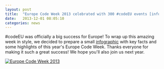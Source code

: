 ```yaml
---
layout: post
title:  "Europe Code Week 2013 celebrated with 300 #codeEU events [infographic]"
date:   2013-12-01 08:05:10
categories: news
---
```


 #codeEU was officially a big success for Europe! To wrap up this amazing week in style, we decided to prepare a small <a href="http://visual.ly/europe-code-week-2013">infographic</a> with key facts and some highlights of this year's Europe Code Week. Thanks everyone for making it such a great success! We hope you'll also join us next year.

<div class='visually_embed'><a href="http://visual.ly/europe-code-week-2013" target="_blank"><img class='visually_embed_infographic' src='http://thumbnails.visually.netdna-cdn.com/EuropeCodeWeek2013_529a8276b1f9e_w587.png' alt='Europe Code Week 2013' /></a><script type='text/javascript' src='http://a.visual.ly/api/embed/96534' class='visually_embed_script' id='visually_embed_script_96534'></script></div>